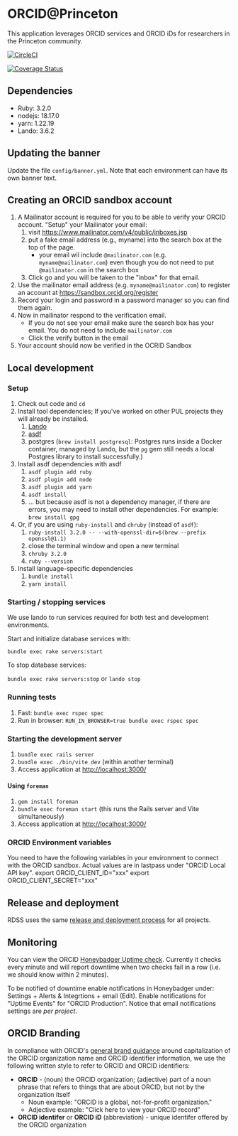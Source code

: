 # ORCID@Princeton
This application leverages ORCID services and ORCID iDs for researchers in the Princeton community.

[![CircleCI](https://circleci.com/gh/pulibrary/orcid_princeton/tree/main.svg?style=svg)](https://circleci.com/gh/pulibrary/orcid_princeton/tree/main)

[![Coverage Status](https://coveralls.io/repos/github/pulibrary/orcid_princeton/badge.svg?branch=main)](https://coveralls.io/github/pulibrary/orcid_princeton?branch=main)

## Dependencies
* Ruby: 3.2.0
* nodejs: 18.17.0
* yarn: 1.22.19
* Lando: 3.6.2

## Updating the banner

Update the file `config/banner.yml`. Note that each environment can have its own banner text.

## Creating an ORCID sandbox account

  1. A Mailinator account is required for you to be able to verify your ORCID account. "Setup" your Mailinator your email:
     1. visit https://www.mailinator.com/v4/public/inboxes.jsp
     1. put a fake email address (e.g., myname) into the search box at the top of the page.
        * your email wil include `@mailinator.com` (e.g. `myname@mailinator.com`) even though you do not need to put `@mailinator.com` in the search box
     1. Click go and you will be taken to the "inbox" for that email.
  1. Use the mailinator email address (e.g. `myname@mailinator.com`) to register an account at https://sandbox.orcid.org/register
  1. Record your login and password in a password manager so you can find them again.
  1. Now in mailinator respond to the verification email.
     * If you do not see your email make sure the search box has your email.  You do not need to include `mailinator.com`
     * Click the verify button in the email
  1. Your account should now be verified in the OCRID Sandbox

## Local development

### Setup
1. Check out code and `cd`
1. Install tool dependencies; If you've worked on other PUL projects they will already be installed.
    1. [Lando](https://docs.lando.dev/getting-started/installation.html)
    1. [asdf](https://asdf-vm.com/guide/getting-started.html#_2-download-asdf)
    1. postgres (`brew install postgresql`: Postgres runs inside a Docker container, managed by Lando, but the `pg` gem still needs a local Postgres library to install successfully.)
1. Install asdf dependencies with asdf
    1. `asdf plugin add ruby`
    1. `asdf plugin add node`
    1. `asdf plugin add yarn`
    1. `asdf install`
    1. ... but because asdf is not a dependency manager, if there are errors, you may need to install other dependencies. For example: `brew install gpg`
1. Or, if you are using `ruby-install` and `chruby` (instead of `asdf`):
   1. `ruby-install 3.2.0 -- --with-openssl-dir=$(brew --prefix openssl@1.1)`
   2. close the terminal window and open a new terminal
   3. `chruby 3.2.0`
   4. `ruby --version`
1. Install language-specific dependencies
    1. `bundle install`
    2. `yarn install`

### Starting / stopping services
We use lando to run services required for both test and development environments.

Start and initialize database services with:

`bundle exec rake servers:start`

To stop database services:

`bundle exec rake servers:stop` or `lando stop`

### Running tests
1. Fast: `bundle exec rspec spec`
2. Run in browser: `RUN_IN_BROWSER=true bundle exec rspec spec`

### Starting the development server
1. `bundle exec rails server`
2. `bundle exec ./bin/vite dev` (within another terminal)
3. Access application at [http://localhost:3000/](http://localhost:3000/)

#### Using `foreman`
1. `gem install foreman`
2. `bundle exec foreman start` (this runs the Rails server and Vite simultaneously)
3. Access application at [http://localhost:3000/](http://localhost:3000/)

### ORCID Environment variables
You need to have the following variables in your environment to connect with the ORCID sandbox.  Actual values are in lastpass under "ORCID Local API key".
export ORCID_CLIENT_ID="xxx"
export ORCID_CLIENT_SECRET="xxx"

## Release and deployment

RDSS uses the same [release and deployment process](https://github.com/pulibrary/rdss-handbook/blob/main/release_process.md) for all projects.

## Monitoring
You can view the ORCID [Honeybadger Uptime check](https://app.honeybadger.io/projects/114910/sites/e8dbf0b6-00b3-4b71-afb2-5ce88138a9a6). Currently it checks every minute and will report downtime when two checks fail in a row (i.e. we should know within 2 minutes).

To be notified of downtime enable notifications in Honeybadger under: Settings + Alerts & Integrtions + email (Edit). Enable notifications for "Uptime Events" for "ORCID Production". Notice that email notifications settings are *per project*.

## ORCID Branding

In compliance with ORCID's [general brand guidance](https://info.orcid.org/brand-guidelines/#h-general-brand-guidance) around capitalization of the ORCID organization name and ORCID identifier information, we use the following written style to refer to ORCID and ORCID identifiers:

* **ORCID** - (noun) the ORCID organization; (adjective) part of a noun phrase that refers to things that are about ORCID, but not by the organization itself
  * Noun example: "ORCID is a global, not-for-profit organization."
  * Adjective example: "Click here to view your ORCID record"
* **ORCID identifer** or **ORCID iD** (abbreviation) - unique identifer offered by the ORCID organization
